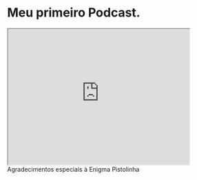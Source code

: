 <html lang="pt-br">

<body>
    <h1>Meu primeiro Podcast.</h1>
    <iframe width="421" height="315" src="https://www.youtube.com/watch?v=Of5A6o9J_F8"></iframe>
    Agradecimentos especiais à Enigma Pistolinha
</body>
</html>
